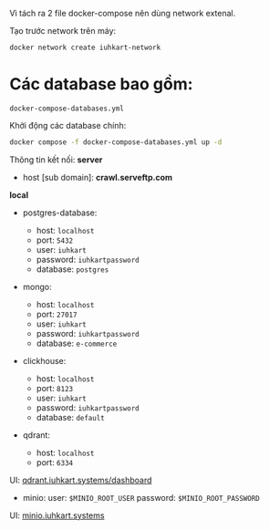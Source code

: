 Vì tách ra 2 file docker-compose nên dùng network extenal.

Tạo trước network trên máy:
```bash
docker network create iuhkart-network
```

# Các database bao gồm:
`docker-compose-databases.yml`

Khởi động các database chính:
```bash
docker compose -f docker-compose-databases.yml up -d
```

Thông tin kết nối:
**server**
- host [sub domain]: **crawl.serveftp.com**

**local**
- postgres-database:
    - host: `localhost`
    - port: `5432`
    - user: `iuhkart`
    - password: `iuhkartpassword`
    - database: `postgres`

- mongo:
    - host: `localhost`
    - port: `27017`
    - user: `iuhkart`
    - password: `iuhkartpassword`
    - database: `e-commerce`

- clickhouse:
    - host: `localhost`
    - port: `8123`
    - user: `iuhkart`
    - password: `iuhkartpassword`
    - database: `default`

- qdrant:
    - host: `localhost`
    - port: `6334`

UI: [qdrant.iuhkart.systems/dashboard](https://qdrant.iuhkart.systems/dashboard)

- minio:
    user: `$MINIO_ROOT_USER`
    password: `$MINIO_ROOT_PASSWORD`

UI: [minio.iuhkart.systems](https://minio.iuhkart.systems)
